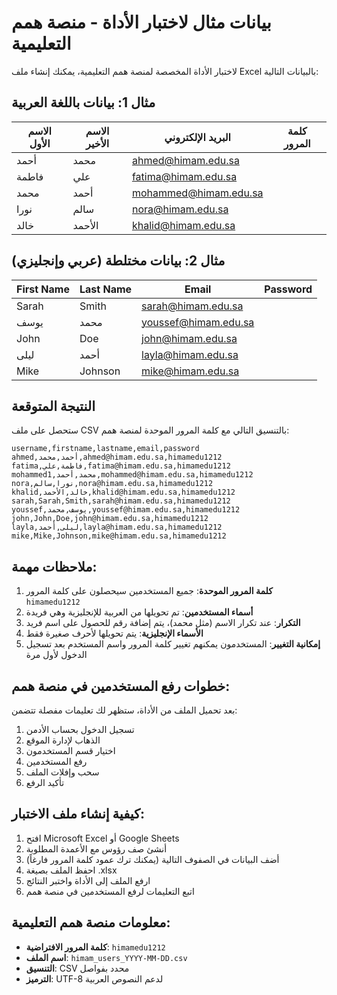 # بيانات مثال لاختبار الأداة - منصة همم التعليمية

لاختبار الأداة المخصصة لمنصة همم التعليمية، يمكنك إنشاء ملف Excel بالبيانات التالية:

## مثال 1: بيانات باللغة العربية

| الاسم الأول | الاسم الأخير | البريد الإلكتروني | كلمة المرور |
|-------------|-------------|------------------|-------------|
| أحمد | محمد | ahmed@himam.edu.sa | |
| فاطمة | علي | fatima@himam.edu.sa | |
| محمد | أحمد | mohammed@himam.edu.sa | |
| نورا | سالم | nora@himam.edu.sa | |
| خالد | الأحمد | khalid@himam.edu.sa | |

## مثال 2: بيانات مختلطة (عربي وإنجليزي)

| First Name | Last Name | Email | Password |
|------------|-----------|-------|----------|
| Sarah | Smith | sarah@himam.edu.sa | |
| يوسف | محمد | youssef@himam.edu.sa | |
| John | Doe | john@himam.edu.sa | |
| ليلى | أحمد | layla@himam.edu.sa | |
| Mike | Johnson | mike@himam.edu.sa | |

## النتيجة المتوقعة

ستحصل على ملف CSV بالتنسيق التالي مع كلمة المرور الموحدة لمنصة همم:

```csv
username,firstname,lastname,email,password
ahmed,أحمد,محمد,ahmed@himam.edu.sa,himamedu1212
fatima,فاطمة,علي,fatima@himam.edu.sa,himamedu1212
mohammed1,محمد,أحمد,mohammed@himam.edu.sa,himamedu1212
nora,نورا,سالم,nora@himam.edu.sa,himamedu1212
khalid,خالد,الأحمد,khalid@himam.edu.sa,himamedu1212
sarah,Sarah,Smith,sarah@himam.edu.sa,himamedu1212
youssef,يوسف,محمد,youssef@himam.edu.sa,himamedu1212
john,John,Doe,john@himam.edu.sa,himamedu1212
layla,ليلى,أحمد,layla@himam.edu.sa,himamedu1212
mike,Mike,Johnson,mike@himam.edu.sa,himamedu1212
```

## ملاحظات مهمة:

1. **كلمة المرور الموحدة**: جميع المستخدمين سيحصلون على كلمة المرور `himamedu1212`
2. **أسماء المستخدمين**: تم تحويلها من العربية للإنجليزية وهي فريدة
3. **التكرار**: عند تكرار الاسم (مثل محمد)، يتم إضافة رقم للحصول على اسم فريد
4. **الأسماء الإنجليزية**: يتم تحويلها لأحرف صغيرة فقط
5. **إمكانية التغيير**: المستخدمون يمكنهم تغيير كلمة المرور واسم المستخدم بعد تسجيل الدخول لأول مرة

## خطوات رفع المستخدمين في منصة همم:

بعد تحميل الملف من الأداة، ستظهر لك تعليمات مفصلة تتضمن:

1. تسجيل الدخول بحساب الأدمن
2. الذهاب لإدارة الموقع
3. اختيار قسم المستخدمون
4. رفع المستخدمين
5. سحب وإفلات الملف
6. تأكيد الرفع

## كيفية إنشاء ملف الاختبار:

1. افتح Microsoft Excel أو Google Sheets
2. أنشئ صف رؤوس مع الأعمدة المطلوبة
3. أضف البيانات في الصفوف التالية (يمكنك ترك عمود كلمة المرور فارغاً)
4. احفظ الملف بصيغة .xlsx
5. ارفع الملف إلى الأداة واختبر النتائج
6. اتبع التعليمات لرفع المستخدمين في منصة همم

## معلومات منصة همم التعليمية:

- **كلمة المرور الافتراضية**: `himamedu1212`
- **اسم الملف**: `himam_users_YYYY-MM-DD.csv`
- **التنسيق**: CSV محدد بفواصل
- **الترميز**: UTF-8 لدعم النصوص العربية 